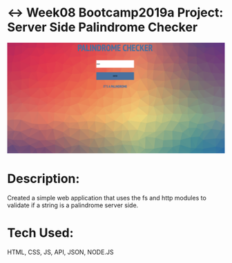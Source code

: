 # ↔️ Week08 Bootcamp2019a Project: Server Side Palindrome Checker

![alt tag](screenshot.png)

# Description: 

Created a simple web application that uses the fs and http modules to validate if a string is a palindrome server side.

# Tech Used:

 HTML, CSS, JS, API, JSON, NODE.JS
